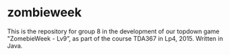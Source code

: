 # zombieweek
This is the repository for group 8 in the development of our topdown game "ZomebieWeek - Lv9”, as part of the course TDA367 in Lp4, 2015. Written in Java. 
